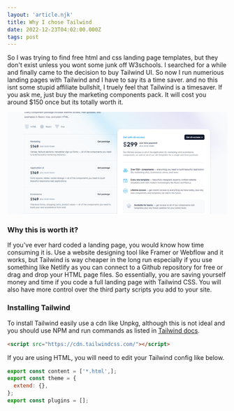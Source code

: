 ```yaml
---
layout: 'article.njk'
title: Why I chose Tailwind
date: 2022-12-23T04:02:00.000Z
tags: post
---
```


So I was trying to find free html and css landing page templates, but they don't exist unless you wont some junk off W3schools. I searched for a while and finally came to the decision to buy Tailwind UI. So now I run numerious landing pages with Tailwind and I have to say its a time saver. and no this isnt some stupid affiliate bullshit, I truely feel that Tailwind is a timesaver. If you ask me, just buy the marketing components pack. It will cost you around $150 once but its totally worth it.

![](/media/tailwind-graphic-blog.png)

### Why this is worth it?


If you've ever hard coded a landing page, you would know how time consuming it is. Use a website designing tool like Framer or Webflow and it works, but Tailwind is way cheaper in the long run especially if you use something like Netlify as you can connect to a Github repository for free or drag and drop your HTML page files. So essentially, you are saving yourself money and time if you code a full landing page with Tailwind CSS. You will also have more control over the third party scripts you add to your site.

### &#xA;Installing Tailwind


To install Tailwind easily use a cdn like Unpkg, although this is not ideal and you should use NPM and run commands as listed in [Tailwind docs](https://tailwindcss.com/docs/installation).




```html
<script src="https://cdn.tailwindcss.com/"></script>
```

If you are using HTML, you will need to edit your Tailwind config like below.




```javascript
export const content = ['*.html',];
export const theme = {
  extend: {},
};
export const plugins = [];
```
